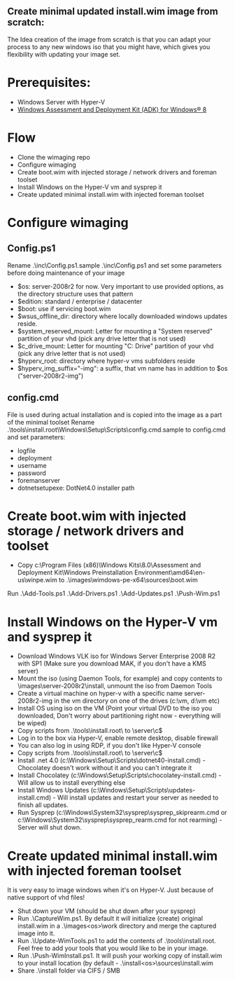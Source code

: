 Create minimal updated install.wim image from scratch:
--------------------
The Idea creation of the image from scratch is that you can adapt your process to any new windows iso that you might have, which gives you flexibility with updating your image set.

# Prerequisites:
- Windows Server with Hyper-V
- [Windows Assessment and Deployment Kit (ADK) for Windows® 8](http://www.microsoft.com/en-us/download/details.aspx?id=30652)

# Flow
- Clone the wimaging repo
- Configure wimaging
- Create boot.wim with injected storage / network drivers and foreman toolset
- Install Windows on the Hyper-V vm and sysprep it
- Create updated minimal install.wim with injected foreman toolset

# Configure wimaging
## Config.ps1
Rename .\inc\Config.ps1.sample .\inc\Config.ps1 and set some parameters before doing maintenance of your image
- $os: server-2008r2 for now. Very important to use provided options, as the directory structure uses that pattern 
- $edition: standard / enterprise / datacenter
- $boot: use if servicing boot.wim
- $wsus_offline_dir: directory where locally downloaded windows updates reside.
- $system_reserved_mount: Letter for mounting a "System reserved" partition of your vhd (pick any drive letter that is not used)
- $c_drive_mount: Letter for mounting "C: Drive" partition of your vhd (pick any drive letter that is not used)
- $hyperv_root: directory where hyper-v vms subfolders reside
- $hyperv_img_suffix="-img": a suffix, that vm name has in addition to $os ("server-2008r2-img")

## config.cmd
File is used during actual installation and is copied into the image as a part of the minimal toolset
Rename .\tools\install.root\Windows\Setup\Scripts\config.cmd.sample to config.cmd and set parameters:
- logfile
- deployment
- username
- password
- foremanserver
- dotnetsetupexe: DotNet4.0 installer path 

# Create boot.wim with injected storage / network drivers and toolset
- Copy c:\Program Files (x86)\Windows Kits\8.0\Assessment and Deployment Kit\Windows Preinstallation Environment\amd64\en-us\winpe.wim to .\images\wimdows-pe-x64\sources\boot.wim

Run
	.\Add-Tools.ps1
	.\Add-Drivers.ps1
	.\Add-Updates.ps1
	.\Push-Wim.ps1


# Install Windows on the Hyper-V vm and sysprep it
- Download Windows VLK iso for Windows Server Enterprise 2008 R2 with SP1 (Make sure you download MAK, if you don't have a KMS server)
- Mount the iso (using Daemon Tools, for example) and copy contents to \images\server-2008r2\install\, unmount the iso from Daemon Tools
- Create a virtual machine on hyper-v with a specific name server-2008r2-img in the vm directory on one of the drives (c:\vm, d:\vm etc)
- Install OS using iso on the VM (Point your virtual DVD to the iso you downloaded, Don't worry about partitioning right now - everything will be wiped)
- Copy scripts from .\tools\install.root\ to \\server\c$
- Log in to the box via Hyper-V, enable remote desktop, disable firewall
- You can also log in using RDP, if you don't like Hyper-V console
- Copy scripts from .\tools\install.root\ to \\server\c$
- Install .net 4.0 (c:\Windows\Setup\Scripts\dotnet40-install.cmd) - Chocolatey doesn't work without it and you can't integrate it
- Install Chocolatey (c:\Windows\Setup\Scripts\chocolatey-install.cmd) - Will allow us to install everything else
- Install Windows Updates (c:\Windows\Setup\Scripts\updates-install.cmd) - Will install updates and restart your server as needed to finish all updates.
- Run Sysprep (c:\Windows\System32\sysprep\sysprep_skiprearm.cmd or c:\Windows\System32\sysprep\sysprep_rearm.cmd for not rearming) - Server will shut down.

# Create updated minimal install.wim with injected foreman toolset
It is very easy to image windows when it's on Hyper-V. Just because of native support of vhd files!
- Shut down your VM (should be shut down after your sysprep)
- Run .\CaptureWim.ps1. By default it will initialize (create) original install.wim in a .\images\<os>\work directory and merge the captured image into it.
- Run .\Update-WimTools.ps1 to add the contents of .\tools\install.root. Feel free to add your tools that you would like to be in your image.
- Run .\Push-WimInstall.ps1. It will push your working copy of install.wim to your install location (by default - .\install\<os>\sources\install.wim
- Share .\install folder via CIFS / SMB